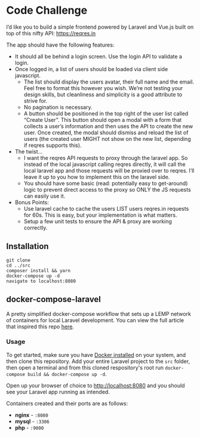 # Code Challenge


I’d like you to build a simple frontend powered by Laravel and Vue.js built on top of this nifty API: https://reqres.in

The app should have the following features:

- It should all be behind a login screen.  Use the login API to validate a login.
- Once logged in, a list of users should be loaded via client side javascript. 
    - The list should display the users avatar, their full name and the email. Feel free to format this however you wish. We’re not testing your design skills, but cleanliness and simplicity is a good attribute to strive for.
    - No pagination is necessary.
    - A button should be positioned in the top right of the user list called “Create User”. This button should open a modal with a form that collects a user’s information and then uses the API to create the new user. Once created, the modal should dismiss and reload the list of users (the created user MIGHT not show on the new list, depending if reqres supports this).
- The twist...
    - I want the reqres API requests to proxy through the laravel app. So instead of the local javascript calling reqres directly, it will call the local laravel app and those requests will be proxied over to reqres. I’ll leave it up to you how to implement this on the laravel side.
    - You should have some basic (read: potentially easy to get-around) logic to prevent direct access to the proxy so ONLY the JS requests can easily use it.
- Bonus Points:  
    - Use laravel cache to cache the users LIST users reqres.in requests for 60s. This is easy, but your implementation is what matters.
    - Setup a few unit tests to ensure the API & proxy are working correctly.



## Installation

```
git clone
cd ../src
composer install && yarn
docker-compose up -d
navigate to localhost:8080
```



## docker-compose-laravel
A pretty simplified docker-compose workflow that sets up a LEMP network of containers for local Laravel development. You can view the full article that inspired this repo [here](https://medium.com/@aschmelyun).


### Usage

To get started, make sure you have [Docker installed](https://docs.docker.com/docker-for-mac/install/) on your system, and then clone this repository. Add your entire Laravel project to the `src` folder, then open a terminal and from this cloned respository's root run `docker-compose build && docker-compose up -d`. 

Open up your browser of choice to [http://localhost:8080](http://localhost:8080) and you should see your Laravel app running as intended. 

Containers created and their ports are as follows:

- **nginx** - `:8080`
- **mysql** - `:3306`
- **php** - `:9000`